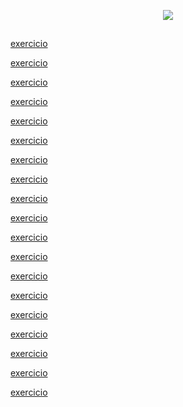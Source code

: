 <p align="center">
<img src="http://img.shields.io/static/v1?label=STATUS&message=FINALIZADo&color=GREEN&style=for-the-badge"/>
</p>

## 
[exercicio](https://github.com/EstefanyS2/beacademy-devstart-logica-programacao/blob/master/algoritmo/exercicio01.ALG)

[exercicio](https://github.com/EstefanyS2/beacademy-devstart-logica-programacao/blob/master/algoritmo/exercicio02.ALG)

[exercicio](https://github.com/EstefanyS2/beacademy-devstart-logica-programacao/blob/master/algoritmo/exercicio03.ALG)

[exercicio](https://github.com/EstefanyS2/beacademy-devstart-logica-programacao/blob/master/algoritmo/exercicio04.ALG)

[exercicio](https://github.com/EstefanyS2/beacademy-devstart-logica-programacao/blob/master/algoritmo/exercicio05.ALG)

[exercicio](https://github.com/EstefanyS2/beacademy-devstart-logica-programacao/blob/master/algoritmo/exercicio06.ALG)

[exercicio](https://github.com/EstefanyS2/beacademy-devstart-logica-programacao/blob/master/algoritmo/exercicio07.ALG)

[exercicio](https://github.com/EstefanyS2/beacademy-devstart-logica-programacao/blob/master/algoritmo/exercicio07.ALG)

[exercicio](https://github.com/EstefanyS2/beacademy-devstart-logica-programacao/blob/master/algoritmo/exercicio09.ALG)

[exercicio](https://github.com/EstefanyS2/beacademy-devstart-logica-programacao/blob/master/algoritmo/exercicio10.ALG)

[exercicio](https://github.com/EstefanyS2/beacademy-devstart-logica-programacao/blob/master/algoritmo/exercicio11.ALG)

[exercicio](https://github.com/EstefanyS2/beacademy-devstart-logica-programacao/blob/master/algoritmo/exercicio12.ALG)

[exercicio](https://github.com/EstefanyS2/beacademy-devstart-logica-programacao/blob/master/algoritmo/exercicio13.ALG)

[exercicio](https://github.com/EstefanyS2/beacademy-devstart-logica-programacao/blob/master/algoritmo/exercicio15.ALG)

[exercicio](https://github.com/EstefanyS2/beacademy-devstart-logica-programacao/blob/master/algoritmo/exercicio16.ALG)

[exercicio](https://github.com/EstefanyS2/beacademy-devstart-logica-programacao/blob/master/algoritmo/exercicio18.ALG)

[exercicio](https://github.com/EstefanyS2/beacademy-devstart-logica-programacao/blob/master/algoritmo/exercicio20.ALG)

[exercicio](https://github.com/EstefanyS2/beacademy-devstart-logica-programacao/blob/master/algoritmo/exercicio22.ALG)

[exercicio](https://github.com/EstefanyS2/beacademy-devstart-logica-programacao/blob/master/algoritmo/exercicio23.ALG)
